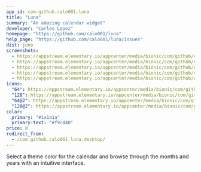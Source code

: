 ```yaml
---
app_id: com.github.calo001.luna
title: "Luna"
summary: "An amazing calendar widget"
developer: "Carlos Lopez"
homepage: "https://github.com/calo001/luna"
help_page: "https://github.com/calo001/luna/issues"
dist: juno
screenshots:
  - https://appstream.elementary.io/appcenter/media/bionic/com/github/calo001.luna/4EDA4930A916DBA100CB7F3D2A88367A/screenshots/image-1_orig.png
  - https://appstream.elementary.io/appcenter/media/bionic/com/github/calo001.luna/4EDA4930A916DBA100CB7F3D2A88367A/screenshots/image-2_orig.png
  - https://appstream.elementary.io/appcenter/media/bionic/com/github/calo001.luna/4EDA4930A916DBA100CB7F3D2A88367A/screenshots/image-3_orig.png
  - https://appstream.elementary.io/appcenter/media/bionic/com/github/calo001.luna/4EDA4930A916DBA100CB7F3D2A88367A/screenshots/image-4_orig.png
  - https://appstream.elementary.io/appcenter/media/bionic/com/github/calo001.luna/4EDA4930A916DBA100CB7F3D2A88367A/screenshots/image-5_orig.png
icons:
  "64": https://appstream.elementary.io/appcenter/media/bionic/com/github/calo001.luna/4EDA4930A916DBA100CB7F3D2A88367A/icons/64x64/com.github.calo001.luna_com.github.calo001.luna.png
  "128": https://appstream.elementary.io/appcenter/media/bionic/com/github/calo001.luna/4EDA4930A916DBA100CB7F3D2A88367A/icons/128x128/com.github.calo001.luna_com.github.calo001.luna.png
  "64@2": https://appstream.elementary.io/appcenter/media/bionic/com/github/calo001.luna/4EDA4930A916DBA100CB7F3D2A88367A/icons/64x64@2/com.github.calo001.luna_com.github.calo001.luna.png
  "128@2": https://appstream.elementary.io/appcenter/media/bionic/com/github/calo001.luna/4EDA4930A916DBA100CB7F3D2A88367A/icons/128x128@2/com.github.calo001.luna_com.github.calo001.luna.png
color:
  primary: "#1a1a1a"
  primary-text: "#f9c440"
price: 0
redirect_from:
  - /com.github.calo001.luna.desktop/
---
```


<p>Select a theme color for the calendar and browse through the months and years with an intuitive interface.</p>